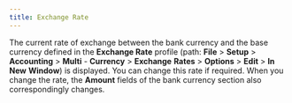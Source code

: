 ```yaml
---
title: Exchange Rate
---
```



The current rate of exchange between the bank currency and the base  currency defined in the **Exchange Rate**  profile (path: **File** > **Setup** > **Accounting**  > **Multi** - **Currency**  > **Exchange** **Rates**  > **Options** > **Edit**  > **In New** **Window**)  is displayed. You can change this rate if required. When you change the  rate, the **Amount** fields of the  bank currency section also correspondingly changes.
